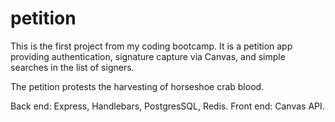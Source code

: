 # petition

This is the first project from my coding bootcamp. It is a petition app providing authentication, signature capture via Canvas, and simple searches in the list of signers.

The petition protests the harvesting of horseshoe crab blood.

Back end: Express, Handlebars, PostgresSQL, Redis.
Front end: Canvas API.
